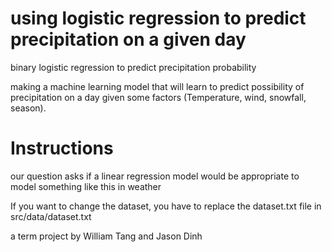 # using logistic regression to predict precipitation on a given day

binary logistic regression to predict precipitation probability

making a machine learning model that will learn to predict possibility of precipitation on a day given some factors (Temperature, wind, snowfall, season).

# Instructions

our question asks if a linear regression model would be appropriate to model something like this in weather

If you want to change the dataset, you have to replace the dataset.txt file in src/data/dataset.txt


a term project by William Tang and Jason Dinh

